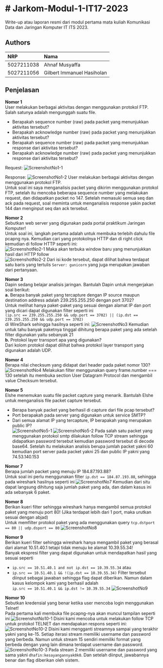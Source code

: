 # # Jarkom-Modul-1-IT17-2023

Write-up atau laporan resmi dari modul pertama mata kuliah Komunikasi Data dan Jaringan Komputer IT ITS 2023.


## Authors

| NRP        | Nama                       |
| :--------  | :------------------------  |
| 5027211038 | Ahnaf Musyaffa             |
| 5027211056 | Gilbert Immanuel Hasiholan |

## Penjelasan

**Nomor 1**\
User melakukan berbagai aktivitas dengan menggunakan protokol FTP. Salah satunya adalah mengunggah suatu file.
* Berapakah sequence number (raw) pada packet yang menunjukkan aktivitas tersebut? 
* Berapakah acknowledge number (raw) pada packet yang menunjukkan aktivitas tersebut? 
* Berapakah sequence number (raw) pada packet yang menunjukkan response dari aktivitas tersebut?
* Berapakah acknowledge number (raw) pada packet yang menunjukkan response dari aktivitas tersebut?

Request:
![ScreenshotNo1-1](images/Nomor1-1.png)

Response:
![ScreenshotNo1-2](images/Nomor1-2.png)
User melakukan berbagai aktivitas dengan menggunakan protokol FTP.\
Untuk soal ini saya menganalisis packet yang dikirim menggunakan protokol FTP, setelah itu mencoba beberapa sequence number yang melakukan request, dan didapatkan packet no 147. Setelah memasuki semua seq dan ack pada request, soal meminta untuk menganalisis response yakin packet 144 dan menginput seq dan ack tersebut.

**Nomor 2**\
Sebutkan web server yang digunakan pada portal praktikum Jaringan Komputer!\
Untuk soal ini, langkah pertama adalah untuk membuka terlebih dahulu file pcapng nya. Kemudian cari yang protokolnya HTTP dan di right click kemudian di follow HTTP seperti ini:\
![ScreenshotNo2-1](images/Nomor2-1.png)
Maka akan terbuka window baru yang menunjukkan hasil dari HTTP follow\
![ScreenshotNo2-2](images/Nomor2-2.png)
Dari isi kode tersebut, dapat dilihat bahwa terdapat satu baris yang tertulis `Server: gunicorn` yang juga merupakan jawaban dari pertanyaan.

**Nomor 3**\
Dapin sedang belajar analisis jaringan. Bantulah Dapin untuk mengerjakan soal berikut:\
**a.** Berapa banyak paket yang tercapture dengan IP source maupun destination address adalah 239.255.255.250 dengan port 3702?\
Untuk melihat hanya paket-paket yang sesuai dengan alamat IP dan port yang dicari dapat digunakan filter seperti ini\
`(ip.src == 239.255.255.250 && udp.port == 3702) || (ip.dst == 239.255.255.250 && udp.port == 3702)`\
di WireShark sehingga hasilnya seperti ini:
![ScreenshotNo3](images/Nomor3.png)
Kemudian untuk tahu banyak paketnya tinggal dihitung berapa paket yang ada setelah filter digunakan yaitu sebanyak 21\
**b.** Protokol layer transport apa yang digunakan?\
Dari kolom protokol dapat dilihat bahwa protokol layer transport yang digunakan adalah UDP.

**Nomor 4**\
Berapa nilai checksum yang didapat dari header pada paket nomor 130?\
![ScreenshotNo4](images/Nomor4.png)
Melakukan filter menggunakan query frame.number === 130 setelah itu membuka section User Datagram Protocol dan mengambil value Checksum tersebut.

**Nomor 5**\
Elshe menemukan suatu file packet capture yang menarik. Bantulah Elshe untuk menganalisis file packet capture tersebut.
* Berapa banyak packet yang berhasil di capture dari file pcap tersebut?
* Port berapakah pada server yang digunakan untuk service SMTP?
* Dari semua alamat IP yang tercapture, IP berapakah yang merupakan public IP?\
![ScreenshotNo5-1](images/Nomor5-1.png)
![ScreenshotNo5-2](images/Nomor5-2.png)
Pada salah satu packet yang menggunakan protokol smtp dilakukan follow TCP stream sehingga didapatkan password tersebut kemudian password tersebut di decode base64. Setelah itu melakukan analisis berupa jumlah packet yakni 60 kemudian port server pada packet yakni 25 dan public IP yakni yang 74.53.140.153

**Nomor 7**\
Berapa jumlah packet yang menuju IP 184.87.193.88?\
Untuk soal ini perlu menggunakan filter `ip.dst == 184.87.193.88`, sehingga pada wireshark hasilnya seperti ini
![ScreenshotNo7](images/Nomor7.png)
Kemudian dari situ dapat langsung dihitung saja jumlah paket yang ada, dan dalam kasus ini ada sebanyak 6 paket.

**Nomor 8**\
Berikan kueri filter sehingga wireshark hanya mengambil semua protokol paket yang menuju port 80! (Jika terdapat lebih dari 1 port, maka urutkan sesuai dengan abjad)\
Untuk memfilter protokol paket yang ada menggunakan query `tcp.dstport == 80 || udp.dsport == 80`
![ScreenshotNo8](images/Nomor8.png)

**Nomor 9**\
Berikan kueri filter sehingga wireshark hanya mengambil paket yang berasal dari alamat 10.51.40.1 tetapi tidak menuju ke alamat 10.39.55.34!\
Banyak ekspresi filter yang dapat digunakan untuk mendapatkan hasil yang sesuai seperti
* `ip.src == 10.51.40.1 and not ip.dst == 10.39.55.34` atau
* `ip.src == 10.51.40.1 && !(ip.dst == 10.39.55.34)`
Filter tersebut diinput sebagai jawaban sehingga flag dapat diberikan. Namun dalam kasus kelompok kami yang berhasil adalah\
`ip.src == 10.51.40.1 && ip.dst != 10.39.55.34`
![ScreenshotNo9](images/Nomor9.png)


**Nomor 10**\
Sebutkan kredensial yang benar ketika user mencoba login menggunakan Telnet!\
Pada pertama kali membuka file pcapng-nya akan muncul tampilan seperti ini
![ScreenshotNo10-1](images/Nomor10-1.png)
Disini kami mencoba untuk melakukan follow TCP untuk protokol TELNET dan mendapakan respons seperti ini:
![ScreenshotNo10-2](images/Nomor10-2.png)
Disini kami mengganti streamnya sampai yang terakhir yakni yang ke-15. Setiap iterasi stream memiliki username dan password yang berbeda. Namun untuk stream 15 sendiri memiliki format yang berbeda dengan yang lain dimana terdapat username dan password.
![ScreenshotNo10-3](images/Nomor10-3.png)
Pada stream 2 memiliki username dan password yang sama yakni `dhafin:kesayangannyak0k0`. Dan setelah diinput, jawabannya benar dan flag diberikan oleh sistem.